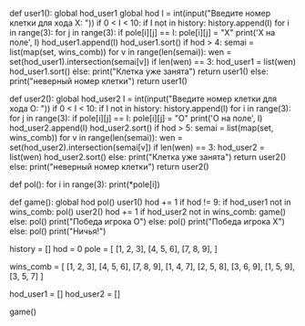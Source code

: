 def user1():
    global hod_user1
    global hod
    I = int(input("Введите номер клетки для хода Х: "))
    if 0 < I < 10:
        if I not in history:
            history.append(I)
            for i in range(3):
                for j in range(3):
                    if pole[i][j] == I:
                        pole[i][j] = "X"
                        print('Х на поле', I)
                        hod_user1.append(I)
                        hod_user1.sort()
                        if hod > 4:
                            semai = list(map(set, wins_comb))
                            for v in range(len(semai)):
                                wen = set(hod_user1).intersection(semai[v])
                                if len(wen) == 3:
                                    hod_user1 = list(wen)
                                    hod_user1.sort()
        else:
            print("Клетка уже занята")
            return user1()
    else:
        print("неверный номер клетки")
        return user1()

def user2():
    global hod_user2
    I = int(input("Введите номер клетки для хода O: "))
    if 0 < I < 10:
        if I not in history:
            history.append(I)
            for i in range(3):
                for j in range(3):
                    if pole[i][j] == I:
                        pole[i][j] = "O"
                        print('O на поле', I)
                        hod_user2.append(I)
                        hod_user2.sort()
                        if hod > 5:
                            semai = list(map(set, wins_comb))
                            for v in range(len(semai)):
                                wen = set(hod_user2).intersection(semai[v])
                                if len(wen) == 3:
                                    hod_user2 = list(wen)
                                    hod_user2.sort()
        else:
            print("Клетка уже занята")
            return user2()
    else:
        print("неверный номер клетки")
        return user2()


def pol():
    for i in range(3):
        print(*pole[i])


def game():
    global hod
    pol()
    user1()
    hod += 1
    if hod != 9:
        if hod_user1 not in wins_comb:
            pol()
            user2()
            hod += 1
            if hod_user2 not in wins_comb:
                game()
            else:
                pol()
                print("Победа игрока О")
        else:
            pol()
            print("Победа игрока Х")
    else:
        pol()
        print("Ничья!")

history = []
hod = 0
pole = [
    [1, 2, 3],
    [4, 5, 6],
    [7, 8, 9],
]

wins_comb = [
    [1, 2, 3],
    [4, 5, 6],
    [7, 8, 9],
    [1, 4, 7],
    [2, 5, 8],
    [3, 6, 9],
    [1, 5, 9],
    [3, 5, 7]
]

hod_user1 = []
hod_user2 = []

game()
